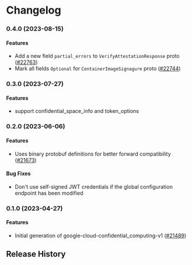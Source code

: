 # Changelog

### 0.4.0 (2023-08-15)

#### Features

* Add a new field `partial_errors` to `VerifyAttestationResponse` proto ([#22763](https://github.com/googleapis/google-cloud-ruby/issues/22763)) 
* Mark all fields `Optional` for `ContainerImageSignagure` proto ([#22744](https://github.com/googleapis/google-cloud-ruby/issues/22744)) 

### 0.3.0 (2023-07-27)

#### Features

* support confidential_space_info and token_options 

### 0.2.0 (2023-06-06)

#### Features

* Uses binary protobuf definitions for better forward compatibility ([#21673](https://github.com/googleapis/google-cloud-ruby/issues/21673)) 
#### Bug Fixes

* Don't use self-signed JWT credentials if the global configuration endpoint has been modified 

### 0.1.0 (2023-04-27)

#### Features

* Initial generation of google-cloud-confidential_computing-v1 ([#21489](https://github.com/googleapis/google-cloud-ruby/issues/21489)) 

## Release History
